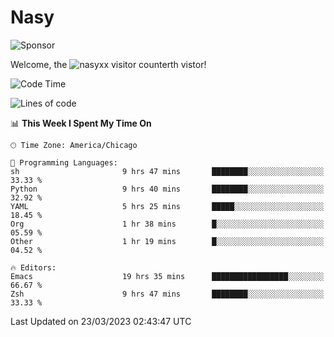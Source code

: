 # Nasy

<!--
<p align="center">
<img height="200" src="https://github-readme-stats.vercel.app/api?username=nasyxx&count_private=true&show_icons=true&theme=dracula&include_all_commits=true"/>
<img height="200" src="https://github-readme-stats.vercel.app/api/top-langs/?username=nasyxx&theme=dracula&hide=html,jupyter+notebook&count_private=true&show_icons=true"/>
</p>

  
----------------
-->

![Sponsor](https://img.shields.io/static/v1.svg?label=Sponsor&message=%E2%9D%A4&logo=GitHub&style=flat&color=pink)
 
Welcome, the ![nasyxx visitor counter](https://count.getloli.com/get/@nasyxx?theme=rule34)th vistor!
 
<!--START_SECTION:waka-->
![Code Time](http://img.shields.io/badge/Code%20Time-3%2C301%20hrs%2041%20mins-blue)

![Lines of code](https://img.shields.io/badge/From%20Hello%20World%20I%27ve%20Written-6.2%20million%20lines%20of%20code-blue)

📊 **This Week I Spent My Time On** 

```text
🕑︎ Time Zone: America/Chicago

💬 Programming Languages: 
sh                       9 hrs 47 mins       ████████░░░░░░░░░░░░░░░░░   33.33 % 
Python                   9 hrs 40 mins       ████████░░░░░░░░░░░░░░░░░   32.92 % 
YAML                     5 hrs 25 mins       █████░░░░░░░░░░░░░░░░░░░░   18.45 % 
Org                      1 hr 38 mins        █░░░░░░░░░░░░░░░░░░░░░░░░   05.59 % 
Other                    1 hr 19 mins        █░░░░░░░░░░░░░░░░░░░░░░░░   04.52 % 

🔥 Editors: 
Emacs                    19 hrs 35 mins      █████████████████░░░░░░░░   66.67 % 
Zsh                      9 hrs 47 mins       ████████░░░░░░░░░░░░░░░░░   33.33 % 
```


 Last Updated on 23/03/2023 02:43:47 UTC
<!--END_SECTION:waka-->

<!-- ![visitors](https://visitor-badge.laobi.icu/badge?page_id=nasyxx.nasyxx) -->
